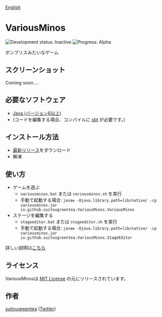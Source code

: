 [English](README.md)

# VariousMinos
![Development status: Inactive](https://img.shields.io/badge/Development%20status-Inactive-red.svg)
![Progress: Alpha](https://img.shields.io/badge/Progress-Pre--Alpha-orange.svg)

ボンブリスみたいなゲーム

## スクリーンショット
Coming soon....

## 必要なソフトウェア
* [Java (バージョン6以上)](https://java.com/download/)
* (コードを編集する場合、コンパイルに [sbt](http://www.scala-sbt.org/) が必要です。)

## インストール方法
* [最新リリース](https://github.com/suitougreentea/VariousMinos2/releases/latest)をダウンロード
* 解凍

## 使い方
* ゲームを遊ぶ
  * `variousminos.bat` または `variousminos.sh` を実行
  * 手動で起動する場合: `javaw -Djava.library.path=lib/native/ -cp variousminos.jar io.github.suitougreentea.VariousMinos.VariousMinos`
* ステージを編集する
  * `stageeditor.bat` または `stageeditor.sh` を実行
  * 手動で起動する場合: `javaw -Djava.library.path=lib/native/ -cp variousminos.jar io.github.suitougreentea.VariousMinos.StageEditor`

詳しい説明は[こちら](doc/Usage.md)

## ライセンス
VariousMinosは [MIT License](LICENSE.txt) の元にリリースされています。

## 作者
[suitougreentea](https://github.com/suitougreentea) ([Twitter](https://twitter.com/suitougreentea))
